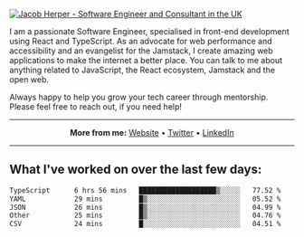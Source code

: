 [![Jacob Herper - Software Engineer and Consultant in the UK](https://res.cloudinary.com/jacobherper/image/upload/v1641506277/gh-image.png)](https://jacobherper.com/)

I am a passionate Software Engineer, specialised in front-end development using React and TypeScript. As an advocate for web performance and accessibility and an evangelist for the Jamstack, I create amazing web applications to make the internet a better place. You can talk to me about anything related to JavaScript, the React ecosystem, Jamstack and the open web.

Always happy to help you grow your tech career through mentorship. Please feel free to reach out, if you need help!

---

<p align="center">
  <strong>More from me:</strong> 
  <a href="https://jacobherper.com/">Website</a> •
  <a href="https://twitter.com/intent/follow?screen_name=jakeherp&tw_p=followbutton">Twitter</a> •
  <a href="https://www.linkedin.com/in/jacobherper/">LinkedIn</a>
</p>

---

## What I've worked on over the last few days:

<!--START_SECTION:waka-->

```txt
TypeScript      6 hrs 56 mins   ███████████████████▒░░░░░   77.52 %
YAML            29 mins         █▒░░░░░░░░░░░░░░░░░░░░░░░   05.52 %
JSON            26 mins         █▒░░░░░░░░░░░░░░░░░░░░░░░   04.99 %
Other           25 mins         █▒░░░░░░░░░░░░░░░░░░░░░░░   04.76 %
CSV             24 mins         █░░░░░░░░░░░░░░░░░░░░░░░░   04.51 %
```

<!--END_SECTION:waka-->
